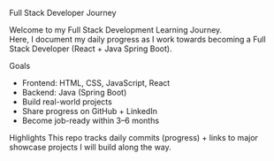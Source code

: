 Full Stack Developer Journey

Welcome to my Full Stack Development Learning Journey.  
Here, I document my daily progress as I work towards becoming a Full Stack Developer (React + Java Spring Boot).


Goals
- Frontend: HTML, CSS, JavaScript, React
- Backend: Java (Spring Boot)
- Build real-world projects
- Share progress on GitHub + LinkedIn
- Become job-ready within 3–6 months


Highlights
This repo tracks daily commits (progress) + links to major showcase projects I will build along the way.

